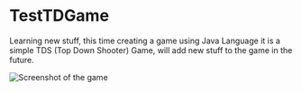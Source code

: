 # TestTDGame
Learning new stuff, this time creating a game using Java Language
it is a simple TDS (Top Down Shooter) Game, will add new stuff to the game in the future.

![Screenshot of the game](https://i.imgur.com/VdPHtF6.jpg)
